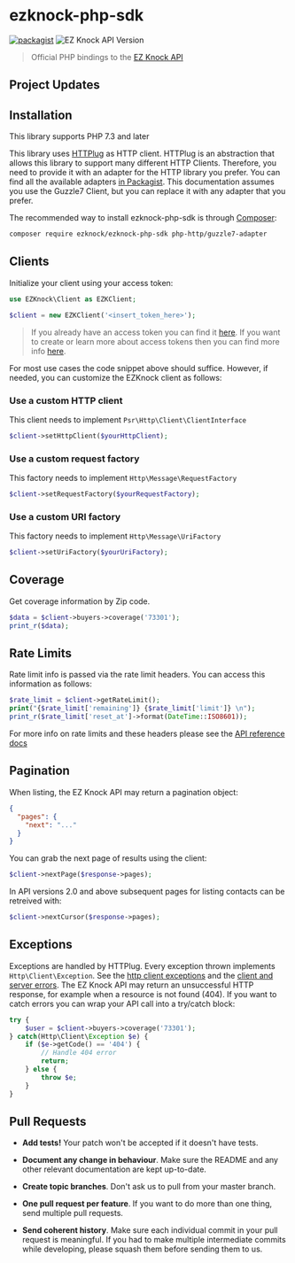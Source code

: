 # ezknock-php-sdk

[![packagist](https://img.shields.io/packagist/v/ezknock/ezknock-php-sdk.svg)](https://packagist.org/packages/ezknock/ezknock-php-sdk)
![EZ Knock API Version](https://img.shields.io/badge/EZ%20Knock%20API%20Version-1.0-blue)

> Official PHP bindings to the [EZ Knock API](https://api.ezknockmarketplace.com/docs)

## Project Updates

## Installation

This library supports PHP 7.3 and later

This library uses [HTTPlug](https://github.com/php-http/httplug) as HTTP client. HTTPlug is an abstraction that allows this library to support many different HTTP Clients. Therefore, you need to provide it with an adapter for the HTTP library you prefer. You can find all the available adapters [in Packagist](https://packagist.org/providers/php-http/client-implementation). This documentation assumes you use the Guzzle7 Client, but you can replace it with any adapter that you prefer.

The recommended way to install ezknock-php-sdk is through [Composer](https://getcomposer.org):

```sh
composer require ezknock/ezknock-php-sdk php-http/guzzle7-adapter
```

## Clients

Initialize your client using your access token:

```php
use EZKnock\Client as EZKClient;

$client = new EZKClient('<insert_token_here>');
```

> If you already have an access token you can find it [here](https://developers.ezknockmarketplace.com/apps). If you want to create or learn more about access tokens then you can find more info [here](https://developers.ezknockmarketplace.com/docs#section-access-tokens).

For most use cases the code snippet above should suffice. However, if needed, you can customize the EZKnock client as follows:

### Use a custom HTTP client

This client needs to implement `Psr\Http\Client\ClientInterface`

```php
$client->setHttpClient($yourHttpClient);
```

### Use a custom request factory

This factory needs to implement `Http\Message\RequestFactory`

```php
$client->setRequestFactory($yourRequestFactory);
```

### Use a custom URI factory

This factory needs to implement `Http\Message\UriFactory`

```php
$client->setUriFactory($yourUriFactory); 
```

## Coverage

Get coverage information by Zip code.

```php
$data = $client->buyers->coverage('73301');
print_r($data);
```

## Rate Limits

Rate limit info is passed via the rate limit headers.
You can access this information as follows:

```php
$rate_limit = $client->getRateLimit();
print("{$rate_limit['remaining']} {$rate_limit['limit']} \n");
print_r($rate_limit['reset_at']->format(DateTime::ISO8601));
```

For more info on rate limits and these headers please see the [API reference docs](https://developers.ezknockmarketplace.com/docs#rate-limiting)

## Pagination

When listing, the EZ Knock API may return a pagination object:

```json
{
  "pages": {
    "next": "..."
  }
}
```

You can grab the next page of results using the client:

```php
$client->nextPage($response->pages);
```

In API versions 2.0 and above subsequent pages for listing contacts can be retreived with:

```php
$client->nextCursor($response->pages);
```

## Exceptions

Exceptions are handled by HTTPlug. Every exception thrown implements `Http\Client\Exception`. See the [http client exceptions](http://docs.php-http.org/en/latest/httplug/exceptions.html) and the [client and server errors](http://docs.php-http.org/en/latest/plugins/error.html).
The EZ Knock API may return an unsuccessful HTTP response, for example when a resource is not found (404).
If you want to catch errors you can wrap your API call into a try/catch block:

```php
try {
    $user = $client->buyers->coverage('73301');
} catch(Http\Client\Exception $e) {
    if ($e->getCode() == '404') {
        // Handle 404 error
        return;
    } else {
        throw $e;
    }
}
```

## Pull Requests

- **Add tests!** Your patch won't be accepted if it doesn't have tests.

- **Document any change in behaviour**. Make sure the README and any other
  relevant documentation are kept up-to-date.

- **Create topic branches**. Don't ask us to pull from your master branch.

- **One pull request per feature**. If you want to do more than one thing, send
  multiple pull requests.

- **Send coherent history**. Make sure each individual commit in your pull
  request is meaningful. If you had to make multiple intermediate commits while
  developing, please squash them before sending them to us.
